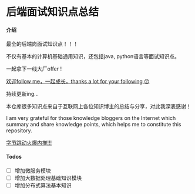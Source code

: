 # 后端面试知识点总结

#### 介绍
最全的后端岗面试知识点！！！

不仅有基本的计算机基础通用知识，还包括java, python语言等面试知识点。

一起拿下一线大厂offer !

[欢迎follow me，一起成长，thanks a lot for your following :kissing_closed_eyes: ](https://gitee.com/Linrena)

持续更新ing...

本仓库很多知识点来自于互联网上各位知识博主的总结与分享，对此我深表感谢！

I am very grateful for those knowledge bloggers on the Internet which summary and share knowledge points, which helps me to constitute this repository.

[字节跳动火爆内推!!!](https://www.nowcoder.com/discuss/663652?source_id=profile_create_nctrack&channel=-1)

#### Todos
- [ ] 增加微服务模块
- [ ] 增加大数据处理基础知识模块
- [ ] 增加分布式算法基本知识
